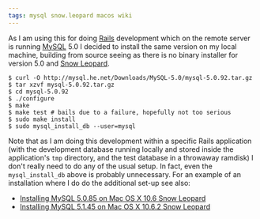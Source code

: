 ```yaml
---
tags: mysql snow.leopard macos wiki
---
```


As I am using this for doing [Rails](/wiki/Rails) development which on the remote server is running [MySQL](/wiki/MySQL) 5.0 I decided to install the same version on my local machine, building from source seeing as there is no binary installer for version 5.0 and [Snow Leopard](/wiki/Snow_Leopard).

```shell
$ curl -O http://mysql.he.net/Downloads/MySQL-5.0/mysql-5.0.92.tar.gz
$ tar xzvf mysql-5.0.92.tar.gz
$ cd mysql-5.0.92
$ ./configure
$ make
$ make test # bails due to a failure, hopefully not too serious
$ sudo make install
$ sudo mysql_install_db --user=mysql
```

Note that as I am doing this development within a specific Rails application (with the development database running locally and stored inside the application's `tmp` directory, and the test database in a throwaway ramdisk) I don't really need to do any of the usual setup. In fact, even the `mysql_install_db` above is probably unnecessary. For an example of an installation where I do do the additional set-up see also:

-   [Installing MySQL 5.0.85 on Mac OS X 10.6 Snow Leopard](/wiki/Installing_MySQL_5.0.85_on_Mac_OS_X_10.6_Snow_Leopard)
-   [Installing MySQL 5.1.45 on Mac OS X 10.6.2 Snow Leopard](/wiki/Installing_MySQL_5.1.45_on_Mac_OS_X_10.6.2_Snow_Leopard)
